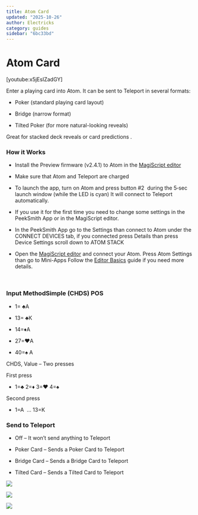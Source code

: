 ```yaml
---
title: Atom Card
updated: "2025-10-26"
author: Electricks
category: guides
sidebar: "6bc33bd"
---
```


# Atom Card

[youtube:x5jEsIZadGY]

Enter a playing card into Atom.
It can be sent to Teleport in several formats:

- Poker (standard playing card layout)

- Bridge (narrow format)

- Tilted Poker (for more natural-looking reveals)

Great for stacked deck reveals or card predictions .

### How it Works

- Install the Preview firmware (v2.4.1) to Atom in the [MagiScript editor](https://peeksmith.electricks.info/atom/)

- Make sure that Atom and Teleport are charged

- To launch the app, turn on Atom and press button #2  during the 5‑sec launch window (while the LED is cyan) It will connect to Teleport automatically.

- If you use it for the first time you need to change some settings in the PeekSmith App or in the MagiScript editor.

- In the PeekSmith App go to the Settings than connect to Atom under the CONNECT DEVICES tab, if you connected press Details than press Device Settings scroll down to ATOM STACK

- Open the [MagiScript editor](https://peeksmith.electricks.info/atom/) and connect your Atom. Press Atom Settings than go to Mini-Apps Follow the [Editor Basics](https://peeksmith.electricks.info/atom/) guide if you need more details.

 

### Input MethodSimple (CHDS) POS 

- 1= ♣A 

- 13= ♣K 

- 14=♦A

- 27=♥A

- 40=♠ ️A

CHDS, Value – Two presses

First press 

- 1=♣ 2=♦ 3=♥ 4=♠

Second press

- 1=A  … 13=K

### Send to Teleport

- Off – It won’t send anything to Teleport

- Poker Card – Sends a Poker Card to Teleport

- Bridge Card – Sends a Bridge Card to Teleport

- Tilted Card – Sends a Tilted Card to Teleport

![](https://electricks.info/wp-content/uploads/2025/07/PokerCard-1024x576.jpg)

![](https://electricks.info/wp-content/uploads/2025/07/BridgeCard-1024x576.jpg)

![](https://electricks.info/wp-content/uploads/2025/07/TiltedCard-1024x576.jpg)